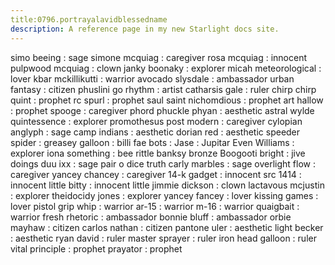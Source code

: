 ```yaml
---
title:0796.portrayalavidblessedname
description: A reference page in my new Starlight docs site.
---
```

simo beeing : sage
simone mcquiag : caregiver
rosa mcquiag : innocent
pulpwood mcquiag : clown
janky boonaky : explorer
micah meteorological : lover
kbar mckillikutti :  warrior
avocado slysdale : ambassador
urban fantasy : citizen
phuslini go rhythm : artist
catharsis gale : ruler
chirp chirp quint : prophet
rc spurl : prophet
saul saint nichomdious : prophet
art hallow : prophet
spooge : caregiver
phord phuckle phyan : aesthetic
astral wylde quintessence : explorer 
promothesus post modern : caregiver
cylopian anglyph : sage
camp indians : aesthetic
dorian red : aesthetic
speeder spider :
greasey galloon :
billi fae bots : 
Jase :
Jupitar Even Williams : explorer 
iona something :
bee rittle 
banksy bronze Boogooti bright :
jive doings 
duu ixx : sage
pair o dice truth
carly marbles : sage
overlight flow : caregiver 
yancey chancey : caregiver
14-k gadget : innocent
src 1414 : innocent
little bitty : innocent
little jimmie dickson : clown
lactavous mcjustin : explorer
theidocidy jones : explorer
yancey fancey : lover
kissing games : lover
pistol grip whip : warrior 
ar-15 : warrior
m-16 : warrior
quaigbait : warrior
fresh rhetoric : ambassador
bonnie bluff : ambassador
orbie mayhaw : citizen
carlos nathan : citizen
pantone uler : aesthetic
light becker : aesthetic
ryan david : ruler
master sprayer : ruler
iron head galloon : ruler
vital principle : prophet 
prayator : prophet









